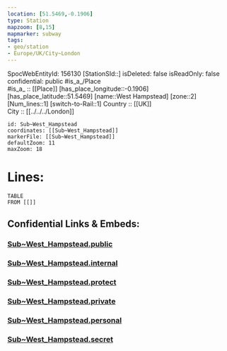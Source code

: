 ```yaml
---
location: [51.5469,-0.1906] 
type: Station 
mapzoom: [8,15] 
mapmarker: subway 
tags:
- geo/station
- Europe/UK/City~London
---
```

SpocWebEntityId: 156130
[StationSId::] 
isDeleted: false
isReadOnly: false
confidential: public
#is_a_/Place  
#is_a_ :: [[Place]] 
[has_place_longitude::-0.1906] 
[has_place_latitude::51.5469] 
[name::West Hampstead] 
[zone::2] 
[Num_lines::1] 
[switch-to-Rail::1] 
Country :: [[UK]]  
City :: [[../../../London]]  


```leaflet
id: Sub~West_Hampstead
coordinates: [[Sub~West_Hampstead]] 
markerFile: [[Sub~West_Hampstead]] 
defaultZoom: 11 
maxZoom: 18
```


# Lines: 
```dataview
TABLE 
FROM [[]] 
```


## Confidential Links & Embeds: 

### [Sub~West_Hampstead.public](/_public/\Earth\Continent\Europe\Europe~North\UK\England\Regions~England\London,Greater\cities~GreaterLondon\Underground\StationSub~West_Hampstead.public.md) 

### [Sub~West_Hampstead.internal](/_internal/\Earth\Continent\Europe\Europe~North\UK\England\Regions~England\London,Greater\cities~GreaterLondon\Underground\StationSub~West_Hampstead.internal.md) 

### [Sub~West_Hampstead.protect](/_protect/\Earth\Continent\Europe\Europe~North\UK\England\Regions~England\London,Greater\cities~GreaterLondon\Underground\StationSub~West_Hampstead.protect.md) 

### [Sub~West_Hampstead.private](/_private/\Earth\Continent\Europe\Europe~North\UK\England\Regions~England\London,Greater\cities~GreaterLondon\Underground\StationSub~West_Hampstead.private.md) 

### [Sub~West_Hampstead.personal](/_personal/\Earth\Continent\Europe\Europe~North\UK\England\Regions~England\London,Greater\cities~GreaterLondon\Underground\StationSub~West_Hampstead.personal.md) 

### [Sub~West_Hampstead.secret](/_secret/\Earth\Continent\Europe\Europe~North\UK\England\Regions~England\London,Greater\cities~GreaterLondon\Underground\StationSub~West_Hampstead.secret.md)

